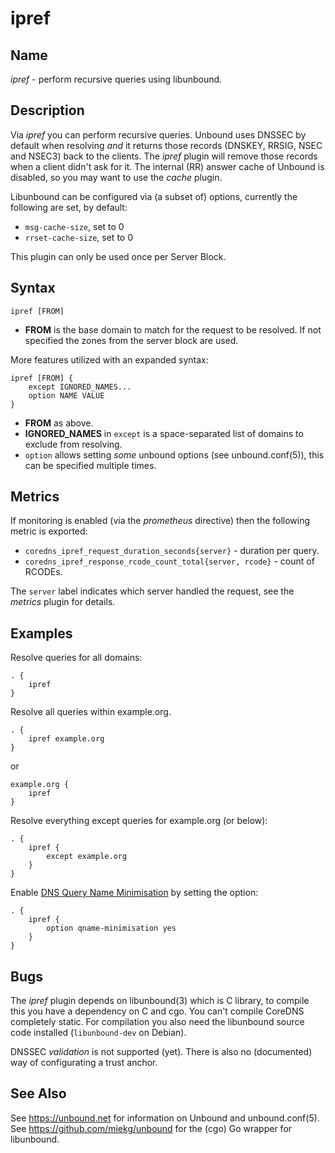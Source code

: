 # ipref

## Name

*ipref* - perform recursive queries using libunbound.

## Description

Via *ipref* you can perform recursive queries. Unbound uses DNSSEC by default when resolving *and*
it returns those records (DNSKEY, RRSIG, NSEC and NSEC3) back to the clients. The *ipref* plugin
will remove those records when a client didn't ask for it. The internal (RR) answer cache of Unbound
is disabled, so you may want to use the *cache* plugin.

Libunbound can be configured via (a subset of) options, currently the following are set, by default:

* `msg-cache-size`, set to 0
* `rrset-cache-size`, set to 0

This plugin can only be used once per Server Block.

## Syntax

~~~
ipref [FROM]
~~~

* **FROM** is the base domain to match for the request to be resolved. If not specified the zones
  from the server block are used.

More features utilized with an expanded syntax:

~~~
ipref [FROM] {
    except IGNORED_NAMES...
    option NAME VALUE
}
~~~

* **FROM** as above.
* **IGNORED_NAMES** in `except` is a space-separated list of domains to exclude from resolving.
* `option` allows setting *some* unbound options (see unbound.conf(5)), this can be specified multiple
  times.

## Metrics

If monitoring is enabled (via the *prometheus* directive) then the following metric is exported:

* `coredns_ipref_request_duration_seconds{server}` - duration per query.
* `coredns_ipref_response_rcode_count_total{server, rcode}` - count of RCODEs.

The `server` label indicates which server handled the request, see the *metrics* plugin for details.

## Examples

Resolve queries for all domains:
~~~ corefile
. {
    ipref
}
~~~

Resolve all queries within example.org.

~~~ corefile
. {
    ipref example.org
}
~~~

or

~~~ corefile
example.org {
    ipref
}
~~~

Resolve everything except queries for example.org (or below):

~~~ corefile
. {
    ipref {
        except example.org
    }
}
~~~

Enable [DNS Query Name Minimisation](https://tools.ietf.org/html/rfc7816) by setting the option:

~~~ corefile
. {
    ipref {
        option qname-minimisation yes
    }
}
~~~

## Bugs

The *ipref* plugin depends on libunbound(3) which is C library, to compile this you have
a dependency on C and cgo. You can't compile CoreDNS completely static. For compilation you
also need the libunbound source code installed (`libunbound-dev` on Debian).

DNSSEC *validation* is not supported (yet). There is also no (documented) way of configurating
a trust anchor.

## See Also

See <https://unbound.net> for information on Unbound and unbound.conf(5). See
<https://github.com/miekg/unbound> for the (cgo) Go wrapper for libunbound.
